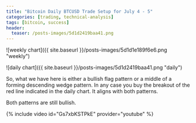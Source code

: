 ```yaml
---
title: "Bitcoin Daily BTCUSD Trade Setup for July 4 - 5"
categories: [trading, technical-analysis]
tags: [bitcoin, success]
header:
  teaser: /posts-images/5d1d2419baa41.png
---
```

<!-- excerpt: "So, what we have here is either a bullish flag pattern or a middle of a forming descending wedge pattern. In any case you buy the breakout of the red line indicated in the daily chart. It aligns with both patterns." -->
![weekly chart]({{ site.baseurl }}/posts-images/5d1d1e189f6e6.png "weekly")

![daily chart]({{ site.baseurl }}/posts-images/5d1d2419baa41.png "daily")

So, what we have here is either a bullish flag pattern or a middle of a forming descending wedge pattern. 
In any case you buy the breakout of the red line indicated in the daily chart. It aligns with both patterns.

Both patterns are still bullish.

{% include video id="Gs7xbKSTPkE" provider="youtube" %}
